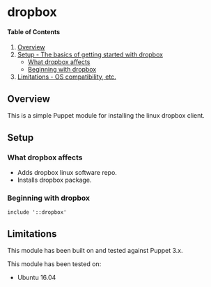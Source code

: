 # dropbox

#### Table of Contents

1. [Overview](#overview)
2. [Setup - The basics of getting started with dropbox](#setup)
    * [What dropbox affects](#what-dropbox-affects)
    * [Beginning with dropbox](#beginning-with-dropbox)
3. [Limitations - OS compatibility, etc.](#limitations)

## Overview

This is a simple Puppet module for installing the linux dropbox client.

## Setup

### What dropbox affects

* Adds dropbox linux software repo.
* Installs dropbox package.

### Beginning with dropbox

```puppet
include '::dropbox'
```

## Limitations

This module has been built on and tested against Puppet 3.x.

This module has been tested on:

* Ubuntu 16.04
